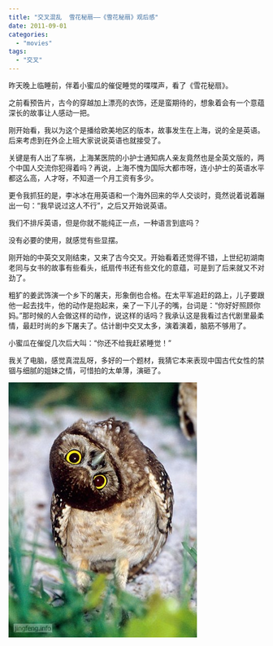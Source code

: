 ```yaml
---
title: "交叉混乱  雪花秘扇——《雪花秘扇》观后感"
date: 2011-09-01
categories: 
  - "movies"
tags: 
  - "交叉"
---
```


昨天晚上临睡前，伴着小蜜瓜的催促睡觉的喋喋声，看了《雪花秘扇》。

之前看预告片，古今的穿越加上漂亮的衣饰，还是蛮期待的，想象着会有一个意蕴深长的故事让人感动一把。

刚开始看，我以为这个是播给欧美地区的版本，故事发生在上海，说的全是英语。后来考虑到在外企上班大家说说英语也就接受了。

关键是有人出了车祸，上海某医院的小护士通知病人亲友竟然也是全英文版的，两个中国人交流你犯得着吗？再说，上海不愧为国际大都市呀，连小护士的英语水平都这么高，人才呀，不知道一个月工资有多少。

更令我抓狂的是，李冰冰在用英语和一个海外回来的华人交谈时，竟然说着说着蹦出一句：“我早说过这人不行”，之后又开始说英语。

我们不排斥英语，但是你就不能纯正一点，一种语言到底吗？

没有必要的使用，就感觉有些显摆。

刚开始的中英交叉刚结束，又来了古今交叉。开始看着还觉得不错，上世纪初湖南老同与女书的故事有些看头，纸扇传书还有些文化的意蕴，可是到了后来就又不对劲了。

粗犷的姜武饰演一个乡下的屠夫，形象倒也合格。在太平军追赶的路上，儿子要跟他一起去找牛，他的动作是抱起来，亲了一下儿子的嘴，台词是：“你好好照顾你妈。”那时候的人会做这样的动作，说这样的话吗？我承认这是我看过古代剧里最柔情，最赶时尚的乡下屠夫了。估计剧中交叉太多，演着演着，脑筋不够用了。

小蜜瓜在催促几次后大叫：“你还不给我赶紧睡觉！”

我关了电脑，感觉真混乱呀，多好的一个题材，我猜它本来表现中国古代女性的禁锢与细腻的姐妹之情，可惜拍的太单薄，演砸了。

![bj](images/6108966086_095c0302d5_z.jpg)
